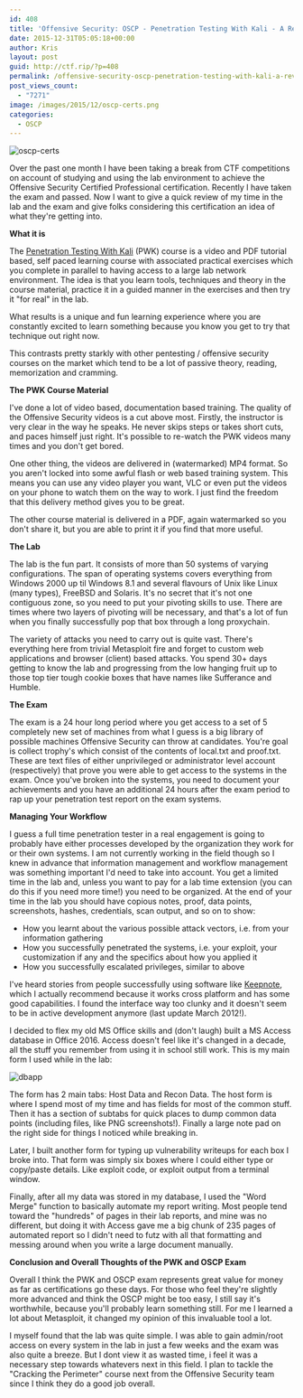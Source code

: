 ```yaml
---
id: 408
title: 'Offensive Security: OSCP - Penetration Testing With Kali - A Review'
date: 2015-12-31T05:05:18+00:00
author: Kris
layout: post
guid: http://ctf.rip/?p=408
permalink: /offensive-security-oscp-penetration-testing-with-kali-a-review/
post_views_count:
  - "7271"
image: /images/2015/12/oscp-certs.png
categories:
  - OSCP
---
```

<img class="aligncenter wp-image-412 size-full" src="/images/2015/12/oscp-certs.png" alt="oscp-certs" width="500" height="326" srcset="/images/2015/12/oscp-certs.png 500w, /images/2015/12/oscp-certs-300x196.png 300w" sizes="(max-width: 500px) 100vw, 500px" />

Over the past one month I have been taking a break from CTF competitions on account of studying and using the lab environment to achieve the Offensive Security Certified Professional certification. Recently I have taken the exam and passed. Now I want to give a quick review of my time in the lab and the exam and give folks considering this certification an idea of what they're getting into.

**What it is**

The <a href="https://www.offensive-security.com/information-security-training/penetration-testing-training-kali-linux/" target="_blank">Penetration Testing With Kali</a> (PWK) course is a video and PDF tutorial based, self paced learning course with associated practical exercises which you complete in parallel to having access to a large lab network environment. The idea is that you learn tools, techniques and theory in the course material, practice it in a guided manner in the exercises and then try it "for real" in the lab.

What results is a unique and fun learning experience where you are constantly excited to learn something because you know you get to try that technique out right now.

This contrasts pretty starkly with other pentesting / offensive security courses on the market which tend to be a lot of passive theory, reading, memorization and cramming.

**The PWK Course Material**

I've done a lot of video based, documentation based training. The quality of the Offensive Security videos is a cut above most. Firstly, the instructor is very clear in the way he speaks. He never skips steps or takes short cuts, and paces himself just right. It's possible to re-watch the PWK videos many times and you don't get bored.

One other thing, the videos are delivered in (watermarked) MP4 format. So you aren't locked into some awful flash or web based training system. This means you can use any video player you want, VLC or even put the videos on your phone to watch them on the way to work. I just find the freedom that this delivery method gives you to be great.

The other course material is delivered in a PDF, again watermarked so you don't share it, but you are able to print it if you find that more useful.

**The Lab**

The lab is the fun part. It consists of more than 50 systems of varying configurations. The span of operating systems covers everything from Windows 2000 up til Windows 8.1 and several flavours of Unix like Linux (many types), FreeBSD and Solaris. It's no secret that it's not one contiguous zone, so you need to put your pivoting skills to use. There are times where two layers of pivoting will be necessary, and that's a lot of fun when you finally successfully pop that box through a long proxychain.

The variety of attacks you need to carry out is quite vast. There's everything here from trivial Metasploit fire and forget to custom web applications and browser (client) based attacks. You spend 30+ days getting to know the lab and progressing from the low hanging fruit up to those top tier tough cookie boxes that have names like Sufferance and Humble.

**The Exam**

The exam is a 24 hour long period where you get access to a set of 5 completely new set of machines from what I guess is a big library of possible machines Offensive Security can throw at candidates. You're goal is collect trophy's which consist of the contents of local.txt and proof.txt. These are text files of either unprivileged or administrator level account (respectively) that prove you were able to get access to the systems in the exam. Once you've broken into the systems, you need to document your achievements and you have an additional 24 hours after the exam period to rap up your penetration test report on the exam systems.

**Managing Your Workflow**

I guess a full time penetration tester in a real engagement is going to probably have either processes developed by the organization they work for or their own systems. I am not currently working in the field though so I knew in advance that information management and workflow management was something important I'd need to take into account. You get a limited time in the lab and, unless you want to pay for a lab time extension (you can do this if you need more time!) you need to be organized. At the end of your time in the lab you should have copious notes, proof, data points, screenshots, hashes, credentials, scan output, and so on to show:

  * How you learnt about the various possible attack vectors, i.e. from your information gathering
  * How you successfully penetrated the systems, i.e. your exploit, your customization if any and the specifics about how you applied it
  * How you successfully escalated privileges, similar to above

I've heard stories from people successfully using software like <a href="http://keepnote.org/" target="_blank">Keepnote</a>, which I actually recommend because it works cross platform and has some good capabilities. I found the interface way too clunky and it doesn't seem to be in active development anymore (last update March 2012!).

I decided to flex my old MS Office skills and (don't laugh) built a MS Access database in Office 2016. Access doesn't feel like it's changed in a decade, all the stuff you remember from using it in school still work. This is my main form I used while in the lab:

<img class="alignnone size-full wp-image-414" src="/images/2015/12/dbapp.png" alt="dbapp" width="1567" height="956" srcset="/images/2015/12/dbapp.png 1567w, /images/2015/12/dbapp-300x183.png 300w, /images/2015/12/dbapp-768x469.png 768w, /images/2015/12/dbapp-1024x625.png 1024w, /images/2015/12/dbapp-660x403.png 660w" sizes="(max-width: 1567px) 100vw, 1567px" />

The form has 2 main tabs: Host Data and Recon Data. The host form is where I spend most of my time and has fields for most of the common stuff. Then it has a section of subtabs for quick places to dump common data points (including files, like PNG screenshots!). Finally a large note pad on the right side for things I noticed while breaking in.

Later, I built another form for typing up vulnerability writeups for each box I broke into. That form was simply six boxes where I could either type or copy/paste details. Like exploit code, or exploit output from a terminal window.

Finally, after all my data was stored in my database, I used the "Word Merge" function to basically automate my report writing. Most people tend toward the "hundreds" of pages in their lab reports, and mine was no different, but doing it with Access gave me a big chunk of 235 pages of automated report so I didn't need to futz with all that formatting and messing around when you write a large document manually.

**Conclusion and Overall Thoughts of the PWK and OSCP Exam**

Overall I think the PWK and OSCP exam represents great value for money as far as certifications go these days. For those who feel they're slightly more advanced and think the OSCP might be too easy, I still say it's worthwhile, because you'll probably learn something still. For me I learned a lot about Metasploit, it changed my opinion of this invaluable tool a lot.

I myself found that the lab was quite simple. I was able to gain admin/root access on every system in the lab in just a few weeks and the exam was also quite a breeze. But I dont view it as wasted time, i feel it was a necessary step towards whatevers next in this field. I plan to tackle the "Cracking the Perimeter" course next from the Offensive Security team since I think they do a good job overall.
